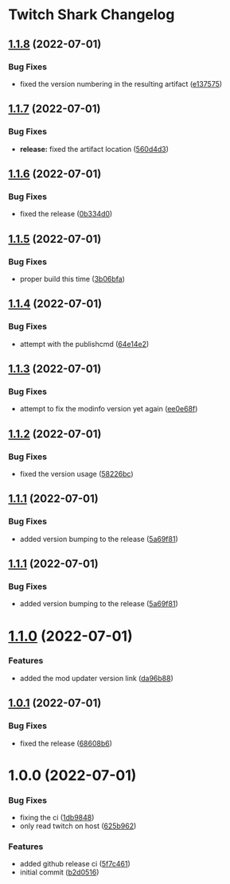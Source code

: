 # Twitch Shark Changelog

## [1.1.8](https://github.com/meza/TwitchShark/compare/v1.1.7...v1.1.8) (2022-07-01)


### Bug Fixes

* fixed the version numbering in the resulting artifact ([e137575](https://github.com/meza/TwitchShark/commit/e137575d5764dc2bebc7e024329f8950d658f3a1))

## [1.1.7](https://github.com/meza/TwitchShark/compare/v1.1.6...v1.1.7) (2022-07-01)


### Bug Fixes

* **release:** fixed the artifact location ([560d4d3](https://github.com/meza/TwitchShark/commit/560d4d36d043ef024704274a28d0b223578c7362))

## [1.1.6](https://github.com/meza/TwitchShark/compare/v1.1.5...v1.1.6) (2022-07-01)


### Bug Fixes

* fixed the release ([0b334d0](https://github.com/meza/TwitchShark/commit/0b334d0863080da13ac36977d757cb84c3b71ee7))

## [1.1.5](https://github.com/meza/TwitchShark/compare/v1.1.4...v1.1.5) (2022-07-01)


### Bug Fixes

* proper build this time ([3b06bfa](https://github.com/meza/TwitchShark/commit/3b06bfa2f15956e58778293f08c1b05550f5867f))

## [1.1.4](https://github.com/meza/TwitchShark/compare/v1.1.3...v1.1.4) (2022-07-01)


### Bug Fixes

* attempt with the publishcmd ([64e14e2](https://github.com/meza/TwitchShark/commit/64e14e2213ba7610307062afaf24c8640462d09b))

## [1.1.3](https://github.com/meza/TwitchShark/compare/v1.1.2...v1.1.3) (2022-07-01)


### Bug Fixes

* attempt to fix the modinfo version yet again ([ee0e68f](https://github.com/meza/TwitchShark/commit/ee0e68f0dc2233e2cc251e6a4b12737158dcc10e))

## [1.1.2](https://github.com/meza/TwitchShark/compare/v1.1.1...v1.1.2) (2022-07-01)


### Bug Fixes

* fixed the version usage ([58226bc](https://github.com/meza/TwitchShark/commit/58226bcc70f39c947cbe09b8dbd096f59b5f2336))

## [1.1.1](https://github.com/meza/TwitchShark/compare/v1.1.0...v1.1.1) (2022-07-01)


### Bug Fixes

* added version bumping to the release ([5a69f81](https://github.com/meza/TwitchShark/commit/5a69f817ba2a0bfb3685d649ccaf6605379b615f))

## [1.1.1](https://github.com/meza/TwitchShark/compare/v1.1.0...v1.1.1) (2022-07-01)


### Bug Fixes

* added version bumping to the release ([5a69f81](https://github.com/meza/TwitchShark/commit/5a69f817ba2a0bfb3685d649ccaf6605379b615f))

# [1.1.0](https://github.com/meza/TwitchShark/compare/v1.0.1...v1.1.0) (2022-07-01)


### Features

* added the mod updater version link ([da96b88](https://github.com/meza/TwitchShark/commit/da96b88f2bf0e8e1108c51f0b19dfab90415593b))

## [1.0.1](https://github.com/meza/TwitchShark/compare/v1.0.0...v1.0.1) (2022-07-01)


### Bug Fixes

* fixed the release ([68608b6](https://github.com/meza/TwitchShark/commit/68608b6b1d59a350f2c7870041108abec10162dd))

# 1.0.0 (2022-07-01)


### Bug Fixes

* fixing the ci ([1db9848](https://github.com/meza/TwitchShark/commit/1db9848e29dce38b70b62403ff599acb485f607d))
* only read twitch on host ([625b962](https://github.com/meza/TwitchShark/commit/625b96250e823728fdb9f411dda079fd5925b0b8))


### Features

* added github release ci ([5f7c461](https://github.com/meza/TwitchShark/commit/5f7c4610b060bf6018a262f2455a2627134af8e9))
* initial commit ([b2d0516](https://github.com/meza/TwitchShark/commit/b2d0516ef117c71a626dd885b05c69a28df2c3a1))
